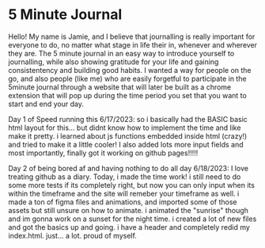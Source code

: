# 5 Minute Journal 

Hello! My name is Jamie, and I believe that journalling is really important for everyone to do, no matter what stage in life their in, whenever and wherever they are. The 5 minute journal in an easy way to introduce yourself to journalling, while also showing gratitude for your life and gaining consistentency and building good habits. I wanted a way for people on the go, and also people (like me) who are easily forgetful to participate in the 5minute journal through a website that will later be built as a chrome extension that will pop up during the time period you set that you want to start and end your day. 

Day 1 of Speed running this 6/17/2023:
so i basically had the BASIC basic html layout for this... but didnt know how to implement the time and like make it pretty. i learned about js functions embedded inside html (crazy!) and tried to make it a little cooler! I also added lots more input fields and most importantly, finally got it working on github pages!!!!! 

Day 2 of being bored af and having nothing to do all day 6/18/2023:
I love treating github as a diary. Today, i made the time work! i still need to do some more tests if its completely right, but now you can only input when its within the timeframe and the site will remeber your timeframe as well. i made a ton of figma files and animations, and imported some of those assets but still unsure on how to animate. i animated the "sunrise" though and im gonna work on a sunset for the night time. i created a lot of new files and got the basics up and going. i have a header and completely redid my index.html. just... a lot. proud of myself. 


